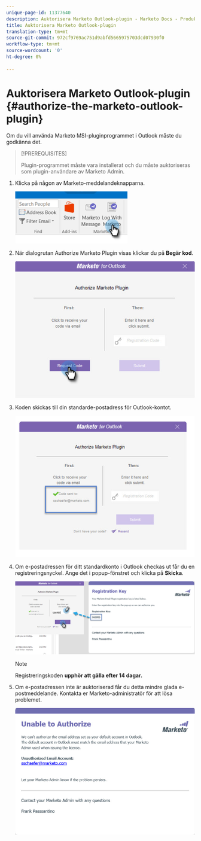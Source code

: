 ```yaml
---
unique-page-id: 11377640
description: Auktorisera Marketo Outlook-plugin - Marketo Docs - Produktdokumentation
title: Auktorisera Marketo Outlook-plugin
translation-type: tm+mt
source-git-commit: 972cf9769ac751d9abfd5665975703dcd07930f0
workflow-type: tm+mt
source-wordcount: '0'
ht-degree: 0%

---
```



# Auktorisera Marketo Outlook-plugin {#authorize-the-marketo-outlook-plugin}

Om du vill använda Marketo MSI-pluginprogrammet i Outlook måste du godkänna det.

>[!PREREQUISITES]
>
>Plugin-programmet måste vara installerat och du måste auktoriseras som plugin-användare av Marketo Admin.

1. Klicka på någon av Marketo-meddelandeknapparna.

   ![](assets/image2016-8-24-16-3a4-3a28.png)

1. När dialogrutan Authorize Marketo Plugin visas klickar du på **Begär kod**.

   ![](assets/image2016-8-24-16-3a6-3a51.png)

1. Koden skickas till din standarde-postadress för Outlook-kontot.

   ![](assets/image2016-8-24-16-3a8-3a36.png)

1. Om e-postadressen för ditt standardkonto i Outlook checkas ut får du en registreringsnyckel. Ange det i popup-fönstret och klicka på **Skicka**.

   ![](assets/image2016-8-24-16-3a12-3a48.png)

   >[!NOTE]
   >
   >Registreringskoden **upphör att gälla efter 14 dagar.**

1. Om e-postadressen inte är auktoriserad får du detta mindre glada e-postmeddelande. Kontakta er Marketo-administratör för att lösa problemet.

   ![](assets/image2016-8-24-16-3a25-3a27.png)
